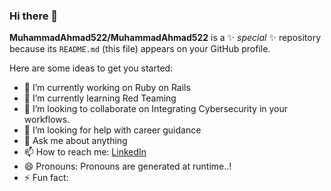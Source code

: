 ### Hi there 👋


**MuhammadAhmad522/MuhammadAhmad522** is a ✨ _special_ ✨ repository because its `README.md` (this file) appears on your GitHub profile.

Here are some ideas to get you started:

- 🔭 I’m currently working on Ruby on Rails
- 🌱 I’m currently learning Red Teaming
- 👯 I’m looking to collaborate on Integrating Cybersecurity in your workflows.
- 🤔 I’m looking for help with career guidance 
- 💬 Ask me about anything 
- 📫 How to reach me: [LinkedIn](https://www.linkedin.com/in/muhammad-ahmad-6521b01aa/)
- 😄 Pronouns: Pronouns are generated at runtime..!
- ⚡ Fun fact: 
